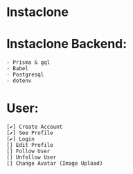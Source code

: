# Instaclone

# Instaclone Backend:

    - Prisma & gql
    - Babel
    - Postgresql
    - dotenv

# User:

    [✔] Create Account
    [✔] See Profile
    [✔] Login
    [] Edit Profile
    [] Follow User
    [] Unfollow User
    [] Change Avatar (Image Upload)
